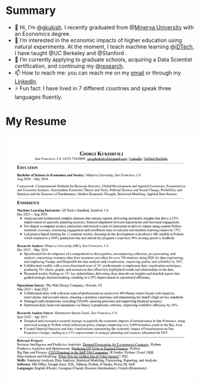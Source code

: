 # Summary
- 👋 Hi, I’m @[gkukish](https://www.linkedin.com/in/giorgikukishvili/). I recently graduated from @[Minerva University](https://www.minerva.edu/) with an Economics degree.
- 👀 I’m interested in the economic impacts of higher education using natural experiments. At the moment, I teach machine learning @[iDTech](https://www.idtech.com/), I have taught @UC Berkeley and @Stanford .
- 🌱 I’m currently applying to graduate schools, acquiring a Data Scientist certification, and continuing my @[research](https://github.com/gkukish/CEO-Dismissal-Causal-Inference/blob/main/Products/Capstone.pdf).
- 📫 How to reach me: you can reach me on my [email](giorgikukishvili@gmail.com) or through my [LinkedIn](https://www.linkedin.com/in/giorgikukishvili/).
- ⚡ Fun fact: I have lived in 7 different countries and speak three languages fluently.
# My Resume
![alt text](https://github.com/gkukish/gkukish/blob/main/GiorgiKukishvili_9.02.jpg?raw=true)

